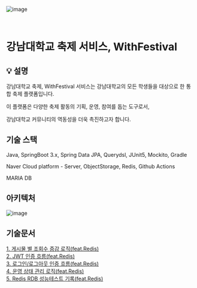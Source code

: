 ![image](https://github.com/miIlicon/wf-back/assets/26915908/187daba2-5bf6-4fc3-8acb-18245e048a89)

<br/>

# 강남대학교 축제 서비스, WithFestival

## 💡 설명
강남대학교 축제, WithFestival 서비스는 강남대학교의 모든 학생들을 대상으로 한 통합 축제 플랫폼입니다. 

이 플랫폼은 다양한 축제 활동의 기획, 운영, 참여를 돕는 도구로서, 

강남대학교 커뮤니티의 역동성을 더욱 촉진하고자 합니다.

## 기술 스택
Java, SpringBoot 3.x, Spring Data JPA, Querydsl, JUnit5, Mockito, Gradle

Naver Cloud platform - Server, ObjectStorage, Redis, Github Actions

MARIA DB

## 아키텍처
![image](https://github.com/miIlicon/wf-back/assets/77851079/15befc60-0bfc-49a0-bf33-ec3ec218a6d1)


## 기술문서
<a href= "https://bedecked-hosta-ff2.notion.site/5666a27d972f4ba69f721f1651e8aa86?pvs=4" target="_blank"></a>


<a href= "https://bedecked-hosta-ff2.notion.site/feat-Redis-4c30c3012b984ba181b0c5810e49f575?pvs=4" target="_blank">  1. 게시물 별 조회수 증감 로직(feat.Redis)</a><br/>
<a href= "https://bedecked-hosta-ff2.notion.site/JWT-d0c64afe1bdf4a9dbee814c5df778e57?pvs=4" target="_blank">  2. JWT 인증 흐름(feat.Redis)</a><br/>
<a href= "https://bedecked-hosta-ff2.notion.site/dee8e72c02e044f882f19392b1cd413f?pvs=4" target="_blank">  3. 로그인/로그아웃 인증 흐름(feat.Redis)</a><br/>
<a href= "https://bedecked-hosta-ff2.notion.site/d4e79a01056747cf811cbec94324fb32?pvs=4" target="_blank">  4. 운영 상태 관리 로직(feat.Redis)</a><br/>
<a href= "https://bedecked-hosta-ff2.notion.site/Redis-RDB-a5a749ab80a4457c87d42f316e3a9e71?pvs=4" target="_blank">  5. Redis RDB 성능테스트 기록(feat.Redis)</a><br/>
